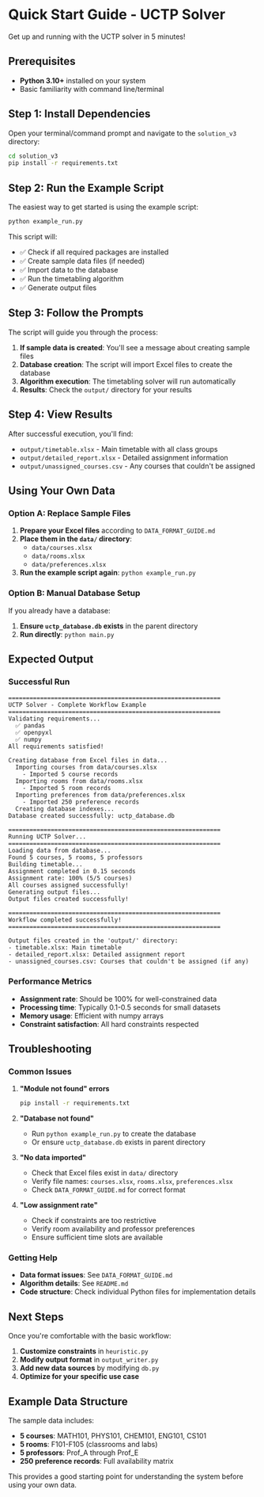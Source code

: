 # Quick Start Guide - UCTP Solver

Get up and running with the UCTP solver in 5 minutes!

## Prerequisites

- **Python 3.10+** installed on your system
- Basic familiarity with command line/terminal

## Step 1: Install Dependencies

Open your terminal/command prompt and navigate to the `solution_v3` directory:

```bash
cd solution_v3
pip install -r requirements.txt
```

## Step 2: Run the Example Script

The easiest way to get started is using the example script:

```bash
python example_run.py
```

This script will:
- ✅ Check if all required packages are installed
- ✅ Create sample data files (if needed)
- ✅ Import data to the database
- ✅ Run the timetabling algorithm
- ✅ Generate output files

## Step 3: Follow the Prompts

The script will guide you through the process:

1. **If sample data is created**: You'll see a message about creating sample files
2. **Database creation**: The script will import Excel files to create the database
3. **Algorithm execution**: The timetabling solver will run automatically
4. **Results**: Check the `output/` directory for your results

## Step 4: View Results

After successful execution, you'll find:

- `output/timetable.xlsx` - Main timetable with all class groups
- `output/detailed_report.xlsx` - Detailed assignment information
- `output/unassigned_courses.csv` - Any courses that couldn't be assigned

## Using Your Own Data

### Option A: Replace Sample Files

1. **Prepare your Excel files** according to `DATA_FORMAT_GUIDE.md`
2. **Place them in the `data/` directory**:
   - `data/courses.xlsx`
   - `data/rooms.xlsx` 
   - `data/preferences.xlsx`
3. **Run the example script again**: `python example_run.py`

### Option B: Manual Database Setup

If you already have a database:

1. **Ensure `uctp_database.db` exists** in the parent directory
2. **Run directly**: `python main.py`

## Expected Output

### Successful Run

```
============================================================
UCTP Solver - Complete Workflow Example
============================================================
Validating requirements...
  ✅ pandas
  ✅ openpyxl
  ✅ numpy
All requirements satisfied!

Creating database from Excel files in data...
  Importing courses from data/courses.xlsx
    - Imported 5 course records
  Importing rooms from data/rooms.xlsx
    - Imported 5 room records
  Importing preferences from data/preferences.xlsx
    - Imported 250 preference records
  Creating database indexes...
Database created successfully: uctp_database.db

============================================================
Running UCTP Solver...
============================================================
Loading data from database...
Found 5 courses, 5 rooms, 5 professors
Building timetable...
Assignment completed in 0.15 seconds
Assignment rate: 100% (5/5 courses)
All courses assigned successfully!
Generating output files...
Output files created successfully!

============================================================
Workflow completed successfully!
============================================================

Output files created in the 'output/' directory:
- timetable.xlsx: Main timetable
- detailed_report.xlsx: Detailed assignment report
- unassigned_courses.csv: Courses that couldn't be assigned (if any)
```

### Performance Metrics

- **Assignment rate**: Should be 100% for well-constrained data
- **Processing time**: Typically 0.1-0.5 seconds for small datasets
- **Memory usage**: Efficient with numpy arrays
- **Constraint satisfaction**: All hard constraints respected

## Troubleshooting

### Common Issues

1. **"Module not found" errors**
   ```bash
   pip install -r requirements.txt
   ```

2. **"Database not found"**
   - Run `python example_run.py` to create the database
   - Or ensure `uctp_database.db` exists in parent directory

3. **"No data imported"**
   - Check that Excel files exist in `data/` directory
   - Verify file names: `courses.xlsx`, `rooms.xlsx`, `preferences.xlsx`
   - Check `DATA_FORMAT_GUIDE.md` for correct format

4. **"Low assignment rate"**
   - Check if constraints are too restrictive
   - Verify room availability and professor preferences
   - Ensure sufficient time slots are available

### Getting Help

- **Data format issues**: See `DATA_FORMAT_GUIDE.md`
- **Algorithm details**: See `README.md`
- **Code structure**: Check individual Python files for implementation details

## Next Steps

Once you're comfortable with the basic workflow:

1. **Customize constraints** in `heuristic.py`
2. **Modify output format** in `output_writer.py`
3. **Add new data sources** by modifying `db.py`
4. **Optimize for your specific use case**

## Example Data Structure

The sample data includes:

- **5 courses**: MATH101, PHYS101, CHEM101, ENG101, CS101
- **5 rooms**: F101-F105 (classrooms and labs)
- **5 professors**: Prof_A through Prof_E
- **250 preference records**: Full availability matrix

This provides a good starting point for understanding the system before using your own data. 